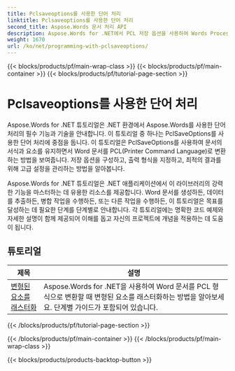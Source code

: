 ```yaml
---
title: Pclsaveoptions를 사용한 단어 처리
linktitle: Pclsaveoptions를 사용한 단어 처리
second_title: Aspose.Words 문서 처리 API
description: Aspose.Words for .NET에서 PCL 저장 옵션을 사용하여 Words Processing을 탐색합니다. 단계별 튜토리얼과 코드 예제를 통해 PCL 형식으로 Word 문서를 저장하고 조작하고 사용자 지정하는 방법을 알아보세요.
weight: 1670
url: /ko/net/programming-with-pclsaveoptions/
---
```


{{< blocks/products/pf/main-wrap-class >}}
{{< blocks/products/pf/main-container >}}
{{< blocks/products/pf/tutorial-page-section >}}

# Pclsaveoptions를 사용한 단어 처리

Aspose.Words for .NET 튜토리얼은 .NET 환경에서 Aspose.Words를 사용한 단어 처리의 필수 기능과 기술을 안내합니다. 이 튜토리얼 중 하나는 PclSaveOptions를 사용한 단어 처리에 중점을 둡니다. 이 튜토리얼은 PclSaveOptions를 사용하여 문서의 서식과 요소를 유지하면서 Word 문서를 PCL(Printer Command Language)로 변환하는 방법을 보여줍니다. 저장 옵션을 구성하고, 출력 형식을 지정하고, 최적의 결과를 위해 고급 설정을 관리하는 방법을 알아봅니다.

Aspose.Words for .NET 튜토리얼은 .NET 애플리케이션에서 이 라이브러리의 강력한 기능을 마스터하는 데 유용한 리소스를 제공합니다. Word 문서를 생성하든, 데이터를 추출하든, 병합 작업을 수행하든, 또는 다른 작업을 수행하든, 이 튜토리얼은 목표를 달성하는 데 필요한 단계를 단계별로 안내합니다. 각 튜토리얼에는 명확한 코드 예제와 자세한 설명이 함께 제공되어 이해를 돕고 자신의 프로젝트에 개념을 적용하는 데 도움이 됩니다.

 ## 튜토리얼
| 제목 | 설명 |
| --- | --- |
| [변형된 요소를 래스터화](./rasterize-transformed-elements/) | Aspose.Words for .NET을 사용하여 Word 문서를 PCL 형식으로 변환할 때 변형된 요소를 래스터화하는 방법을 알아보세요. 단계별 가이드가 포함되어 있습니다. |
{{< /blocks/products/pf/tutorial-page-section >}}

{{< /blocks/products/pf/main-container >}}
{{< /blocks/products/pf/main-wrap-class >}}

{{< blocks/products/products-backtop-button >}}
